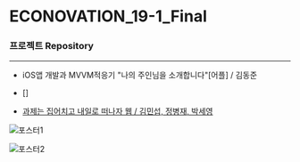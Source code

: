# ECONOVATION_19-1_Final


### 프로젝트 Repository

------

- iOS앱 개발과 MVVM적응기 "나의 주인님을 소개합니다"[어플] / 김동준
  

- []


- [과제는 집어치고 내일로 떠나자 웹 / 김민섭, 정병재, 박세영](https://github.com/JNU-econovation/HWIT-dev)
  
  
![포스터1](https://user-images.githubusercontent.com/40922963/61378022-5cd2c100-a8df-11e9-825e-9b734890f893.png)

![포스터2](https://user-images.githubusercontent.com/40922963/61378076-855abb00-a8df-11e9-87d7-dff7a4454dda.png)
